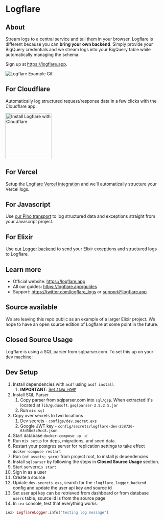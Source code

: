 # Logflare

## About

Stream logs to a central service and tail them in your browser. Logflare is different because you can **bring your own backend**. Simply provide your BigQuery credentials and we stream logs into your BigQuery table while automatically managing the schema.

Sign up at https://logflare.app.

![Logflare Example Gif](https://logflare.app/images/logflare-example.gif)

## For Cloudflare

Automatically log structured request/response data in a few clicks with the Cloudflare app.

<a href="https://www.cloudflare.com/apps/logflare/install?source=button">
  <img
    src="https://install.cloudflareapps.com/install-button.png"
    alt="Install Logflare with Cloudflare"
    border="0"
    width="150">
</a>

## For Vercel

Setup the [Logflare Vercel integration](https://vercel.com/integrations/logflare) and we'll automatically structure your Vercel logs.

## For Javascript

Use [our Pino transport](https://github.com/Logflare/pino-logflare) to log structured data and exceptions straight from your Javascript project.

## For Elixir

Use [our Logger backend](https://github.com/Logflare/logflare_logger_backend) to send your Elixir exceptions and structured logs to Logflare.

## Learn more

- Official website: https://logflare.app
- All our guides: https://logflare.app/guides
- Support: https://twitter.com/logflare_logs or support@logflare.app

## Source available

We are leaving this repo public as an example of a larger Elixir project. We hope to have an open source edition of Logflare at some point in the future.

## Closed Source Usage

Logflare is using a SQL parser from sqlparser.com. To set this up on your dev machine:

## Dev Setup

1. Install dependencies with `asdf` using `asdf install`
   1. **IMPORTANT**: [Set `JAVA_HOME`](https://github.com/halcyon/asdf-java#java_home)
2. Install SQL Parser
   1. Copy parser from sqlparser.com into `sql/gsp`. When extracted it's located at `lib/gudusoft.gsqlparser-2.5.2.5.jar`
   2. Run `mix sql`
3. Copy over secrets to two locations
   1. Dev secrets - `configs/dev.secret.exs`
   2. Google JWT key - `config/secrets/logflare-dev-238720-63d50e3c9cc8.json`
4. Start database `docker-compose up -d`
5. Run `mix setup` for deps, migrations, and seed data.
6. Restart your postgres server for replication settings to take effect `docker-compose restart`
7. Run `(cd assets; yarn)` from project root, to install js dependencies
8. Install `sqlparser` by following the steps in **Closed Source Usage** section.
9. Start server`mix start`
10. Sign in as a user
11. Create a source
12. Update `dev.secrets.exs`, search for the `:logflare_logger_backend` config and update the user api key and source id
13. Set user api key can be retrieved from dashboard or from database `users` table, source id is from the source page
14. In `iex` console, test that everything works:

```elixir
iex> LogflareLogger.info("testing log message")
```
